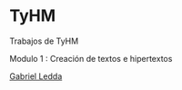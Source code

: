 # TyHM
Trabajos de TyHM
<p>
Modulo 1 : Creación de textos e hipertextos
<p>
<a href=
Currículum Vitae: "https://github.com/Gabinete13/TyHM/blob/8ebfe2ec90b26edf06bc39b9a0471616a7ca46d4/CV_Gabriel_Ledda.pdf"> Gabriel Ledda </a>

                                                                                                                         

